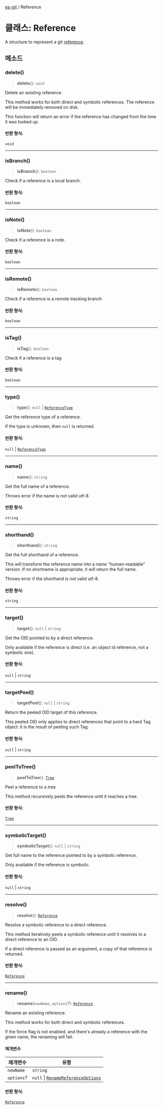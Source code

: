 [es-git](../globals.md) / Reference

# 클래스: Reference

A structure to represent a git [reference][1].

[1]: http://git-scm.com/book/en/Git-Internals-Git-References

## 메소드

### delete()

> **delete**(): `void`

Delete an existing reference.

This method works for both direct and symbolic references. The reference
will be immediately removed on disk.

This function will return an error if the reference has changed from the
time it was looked up.

#### 반환 형식:

`void`

***

### isBranch()

> **isBranch**(): `boolean`

Check if a reference is a local branch.

#### 반환 형식:

`boolean`

***

### isNote()

> **isNote**(): `boolean`

Check if a reference is a note.

#### 반환 형식:

`boolean`

***

### isRemote()

> **isRemote**(): `boolean`

Check if a reference is a remote tracking branch

#### 반환 형식:

`boolean`

***

### isTag()

> **isTag**(): `boolean`

Check if a reference is a tag

#### 반환 형식:

`boolean`

***

### type()

> **type**(): `null` \| [`ReferenceType`](../type-aliases/ReferenceType.md)

Get the reference type of a reference.

If the type is unknown, then `null` is returned.

#### 반환 형식:

`null` \| [`ReferenceType`](../type-aliases/ReferenceType.md)

***

### name()

> **name**(): `string`

Get the full name of a reference.

Throws error if the name is not valid utf-8.

#### 반환 형식:

`string`

***

### shorthand()

> **shorthand**(): `string`

Get the full shorthand of a reference.

This will transform the reference name into a name "human-readable"
version. If no shortname is appropriate, it will return the full name.

Throws error if the shorthand is not valid utf-8.

#### 반환 형식:

`string`

***

### target()

> **target**(): `null` \| `string`

Get the OID pointed to by a direct reference.

Only available if the reference is direct (i.e. an object id reference,
not a symbolic one).

#### 반환 형식:

`null` \| `string`

***

### targetPeel()

> **targetPeel**(): `null` \| `string`

Return the peeled OID target of this reference.

This peeled OID only applies to direct references that point to a hard
Tag object: it is the result of peeling such Tag.

#### 반환 형식:

`null` \| `string`

***

### peelToTree()

> **peelToTree**(): [`Tree`](Tree.md)

Peel a reference to a tree

This method recursively peels the reference until it reaches
a tree.

#### 반환 형식:

[`Tree`](Tree.md)

***

### symbolicTarget()

> **symbolicTarget**(): `null` \| `string`

Get full name to the reference pointed to by a symbolic reference.

Only available if the reference is symbolic.

#### 반환 형식:

`null` \| `string`

***

### resolve()

> **resolve**(): [`Reference`](Reference.md)

Resolve a symbolic reference to a direct reference.

This method iteratively peels a symbolic reference until it resolves to
a direct reference to an OID.

If a direct reference is passed as an argument, a copy of that
reference is returned.

#### 반환 형식:

[`Reference`](Reference.md)

***

### rename()

> **rename**(`newName`, `options`?): [`Reference`](Reference.md)

Rename an existing reference.

This method works for both direct and symbolic references.

If the force flag is not enabled, and there's already a reference with
the given name, the renaming will fail.

#### 매개변수

| 매개변수 | 유형 |
| ------ | ------ |
| `newName` | `string` |
| `options`? | `null` \| [`RenameReferenceOptions`](../interfaces/RenameReferenceOptions.md) |

#### 반환 형식:

[`Reference`](Reference.md)
